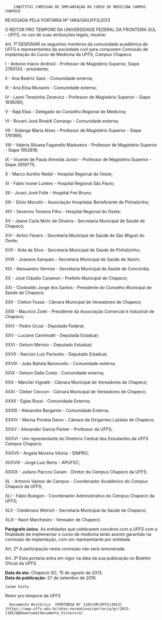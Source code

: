         CONSTITUI COMISSÃO DE IMPLANTAÇÃO DO CURSO DE MEDICINA CAMPUS CHAPECÓ  

REVOGADA PELA PORTARIA Nº 1494/GR/UFFS/2013

 O REITOR *PRO TEMPORE* DA UNIVERSIDADE FEDERAL DA FRONTEIRA SUL - UFFS, no uso de suas atribuições legais, resolve:

 Art. 1º DESIGNAR os seguintes membros da comunidade acadêmica da UFFS e representantes da sociedade civil para comporem Comissão de implantação do Curso de Medicina da UFFS, *Campus* Chapecó.

 I - Antonio Inácio Andrioli - Professor de Magistério Superior, Siape 2760133 - presidente;

 II - Ana Beatriz Saez - Comunidade externa;

 III - Ana Elisa Munarini - Comunidade externa;

 IV - Leoni Terezinha Zenevicz - Professor de Magistério Superior - Siape 1939285;

 V - Rajá Elias - Delegado do Conselho Regional de Medicina;

 VI - Rovani José Rinaldi Camargo - Comunidade externa;

 VII - Solange Maria Alves - Professor de Magistério Superior - Siape 1761995;

 VIII - Valeria Silvana Faganello Madureira - Professor de Magistério Superior - Siape 1952818;

 IX - Vicente de Paula Almeida Junior - Professor de Magistério Superior - Siape 2819775;

 X - Marco Aurélio Nedel - Hospital Regional do Oeste;

 XI - Fabio Ivonei Lunkes - Hospital Regional São Paulo;

 XII - Juraci José Folle - Hospital Frei Bruno;

 XIII - Silvio Mocelin - Associação Hospitalar Beneficente de Pinhalzinho;

 XIV - Severino Teixeira Filho - Hospital Regional do Oeste;

 XV - Jeane Carla Mohr de Oliveira - Secretaria Municipal de Saúde de Chapecó;

 XVI - Airton Fávero - Secretaria Municipal de Saúde de São Miguel do Oeste;

 XVII - Aida da Silva - Secretaria Municipal de Saúde de Pinhalzinho;

 XVIII - Joseane Sampaio - Secretaria Municipal de Saúde de Xaxim;

 XIX - Alessandro Vernize - Secretaria Municipal de Saúde de Concórdia;

 XX - José Cláudio Caramori - Prefeito Municipal de Chapecó;

 XXI - Clodoaldo Jorge dos Santos - Presidente do Conselho Municipal de Saúde de Chapecó;

 XXII - Cleiton Fossá - Câmara Municipal de Vereadores de Chapecó;

 XXIII - Mauricio Zolet - Presidente da Associação Comercial e Industrial de Chapecó;

 XXIV - Pedro Uczai - Deputado Federal;

 XXV - Luciane Carminatti - Deputada Estadual;

 XXVI - Gelson Merisio - Deputado Estadual;

 XXVII - Narcizo Luiz Parisotto - Deputado Estadual;

 XXVIII - João Batista Baroncello - Comunidade externa;

 XXIX - Gelson Dalla Costa - Comunidade externa;

 XXX - Marcilei Vignatti - Câmara Municipal de Vereadores de Chapecó;

 XXXI - Cleber Ceccon - Câmara Municipal de Vereadores de Chapecó;

 XXXII - Eglas Rossi - Comunidade Externa;

 XXXIII - Alexandre Bargamin - Comunidade Externa;

 XXXIV - Marisa Portela Damo - Câmara de Dirigentes Lojistas de Chapecó;

 XXXV - Alexander Garcia Parker - Professor da UFFS;

 XXXVI - Um representante do Diretório Central dos Estudantes da UFFS *Campus* Chapecó;

 XXXVII - Angela Moreira Vitória - SINPRO;

 XXXVIII - Jorge Luiz Berto - APUFSC;

 XXXIX - Juliano Paccos Caram - Diretor do *Campus* Chapecó da UFFS;

 XL - Antonio Valmor de Campos - Coordenador Acadêmico do *Campus* Chapecó da UFFS;

 XLI - Fábio Bulegon - Coordenador Administrativo do *Campus* Chapecó da UFFS;

 XLII - Cleidenara Weirich - Secretaria Municipal da Saúde de Chapecó;

 XLIII - Nacir Marchesini - Vereador de Chapecó.

 **Parágrafo único.** As entidades que celebrarem convênio com a UFFS com a finalidade de implementar o curso de medicina terão acento garantido na comissão de implantação, com um representante por entidade.

 Art. 2º A participação nesta comissão não será remunerada.

 Art. 3º Esta portaria entra em vigor na data da sua publicação no Boletim Oficial da UFFS.

  

   **Data do ato:** Chapecó-SC, 15 de agosto de 2013.   
 **Data de publicação:**  27 de setembro de 2016. 

    Jaime Giolo   
 Reitor pro tempore da UFFS 

      Documento Histórico  [PORTARIA Nº 1185/GR/UFFS/2013](https://www.uffs.edu.br/atos-normativos/portaria/gr/2013-1185/@@download/documento_historico)     
      